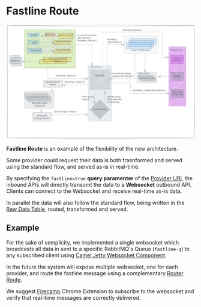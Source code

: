 # Fastline Route

![fastline-route](../assets/fastline-route.svg)

**Fastline Route** is an example of the flexibility of the new architecture.

Some provider could request their data is both trasnformed and served using the standard flow, and served as-is in real-time.

By specifying the `fastline=true` **query paramenter** of the [Provider URI](../inbound.md#provider-uri), the inbound APIs will directly transomt the data to a **Websocket** outbound API. Clients can connect to the Websocket and receive real-time as-is data.

In parallel the data will also follow the standard flow, being written in the [Raw Data Table](../raw-data-table.md), routed, transformed and served.

## Example

For the sake of semplicity, we implemented a single websocket which broadcasts all data in sent to a specific RabbitMQ's Queue (`fastline-q`) to any subscribed client using [Camel Jetty Websocket Component](https://camel.apache.org/components/3.20.x/websocket-component.html).

In the future the system will expose multiple websocket, one for each provider, and route the fastline message using a complementary [Router Route](router-route.md).

We suggest [Firecamp](https://chrome.google.com/webstore/detail/firecamp-a-multi-protocol/eajaahbjpnhghjcdaclbkeamlkepinbl) Chrome Extension to subscribe to the websocket and verify that real-time messages are correctly delivered.